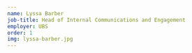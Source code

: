 ```yaml
---
name: Lyssa Barber
job-title: Head of Internal Communications and Engagement
employer: UBS
order: 1
img: lyssa-barber.jpg
---
```


